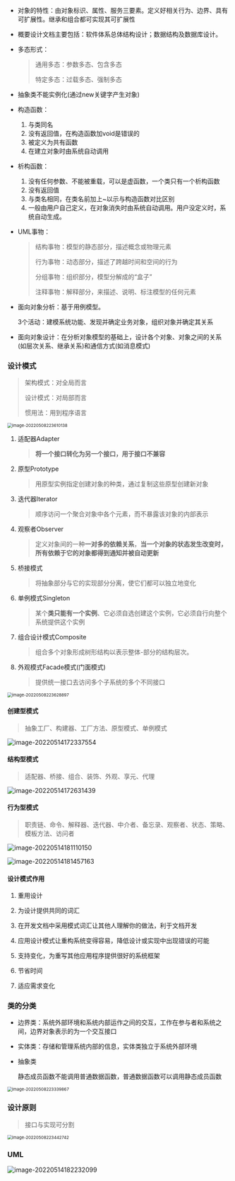 * 对象的特性：由对象标识、属性、服务三要素。定义好相关行为、边界、具有可扩展性。继承和组合都可实现其可扩展性

* 概要设计文档主要包括：软件体系总体结构设计；数据结构及数据库设计。

* 多态形式：

  > 通用多态：参数多态、包含多态
  >
  > 特定多态：过载多态、强制多态

* 抽象类不能实例化(通过new关键字产生对象)

* 构造函数：
  1. 与类同名
  2. 没有返回值，在构造函数加void是错误的
  3. 被定义为共有函数
  4. 在建立对象时由系统自动调用

* 析构函数：
  1. 没有任何参数、不能被重载，可以是虚函数，一个类只有一个析构函数
  2. 没有返回值
  3. 与类名相同，在类名前加上~以示与构造函数对比区别
  4. 一般由用户自己定义，在对象消失时由系统自动调用。用户没定义时，系统自动生成。

* UML事物：

  > 结构事物：模型的静态部分，描述概念或物理元素
  >
  > 行为事物：动态部分，描述了跨越时间和空间的行为
  >
  > 分组事物：组织部分，模型分解成的“盒子”
  >
  > 注释事物：解释部分，来描述、说明、标注模型的任何元素

* 面向对象分析：基于用例模型。

  3个活动：建模系统功能、发现并确定业务对象，组织对象并确定其关系

* 面向对象设计：在分析对象模型的基础上，设计各个对象、对象之间的关系(如层次关系、继承关系)和通信方式(如消息模式)

### 设计模式

> 架构模式：对全局而言
>
> 设计模式：对局部而言
>
> 惯用法：用到程序语言

<img src="../assets/软件设计师/image-20220508223610138.png" alt="image-20220508223610138" style="zoom:67%;" />

1. 适配器Adapter

   > **将一个接口转化为另一个接口，用于接口不兼容**

2. 原型Prototype

   > 用原型实例指定创建对象的种类，通过复制这些原型创建新对象

3. 迭代器Iterator

   > 顺序访问一个聚合对象中各个元素，而不暴露该对象的内部表示

4. 观察者Observer

   > 定义对象间的一种**一对多的依赖关系**，**当一个对象的状态发生改变时，所有依赖于它的对象都得到通知并被自动更新**

5. 桥接模式

   > 将抽象部分与它的实现部分分离，使它们都可以独立地变化

6. 单例模式Singleton

   > 某个**类只能有一个实例**、它必须自选创建这个实例，它必须自行向整个系统提供这个实例

7. 组合设计模式Composite

   > 组合多个对象形成树形结构以表示整体-部分的结构层次。

8. 外观模式Facade模式(门面模式)

   > 提供统一接口去访问多个子系统的多个不同接口

<img src="../assets/软件设计师/image-20220508223628897.png" alt="image-20220508223628897" style="zoom:67%;" />

#### 创建型模式

> 抽象工厂、构建器、工厂方法、原型模式、单例模式

![image-20220514172337554](../assets/软件设计师/image-20220514172337554.png)

#### 结构型模式

> 适配器、桥接、组合、装饰、外观、享元、代理

![image-20220514172631439](../assets/软件设计师/image-20220514172631439.png)

#### 行为型模式

> 职责链、命令、解释器、迭代器、中介者、备忘录、观察者、状态、策略、模板方法、访问者

![image-20220514181110150](../assets/软件设计师/image-20220514181110150.png)

![image-20220514181457163](../assets/软件设计师/image-20220514181457163.png)

#### 设计模式作用

1. 重用设计

2. 为设计提供共同的词汇

3. 在开发文档中采用模式词汇让其他人理解你的做法，利于文档开发

4. 应用设计模式让重构系统变得容易，降低设计或实现中出现错误的可能

5. 支持变化，为重写其他应用程序提供很好的系统框架

6. 节省时间

7. 适应需求变化

### 类的分类

- 边界类：系统外部环境和系统内部运作之间的交互，工作在参与者和系统之间，边界对象表示的为一个交互接口

- 实体类：存储和管理系统内部的信息，实体类独立于系统外部环境

- 抽象类

  静态成员函数不能调用普通数据函数，普通数据函数可以调用静态成员函数

<img src="../assets/软件设计师/image-20220508223339867.png" alt="image-20220508223339867" style="zoom:67%;" />

### 设计原则

> 接口与实现可分割

<img src="../assets/软件设计师/image-20220508223442742.png" alt="image-20220508223442742" style="zoom:67%;" />

### UML

![image-20220514182232099](../assets/软件设计师/image-20220514182232099.png)